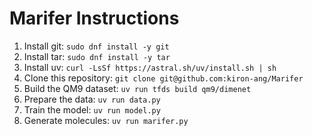 # Marifer Instructions
1. Install git: ``sudo dnf install -y git``
2. Install tar: ``sudo dnf install -y tar``
3. Install uv: ``curl -LsSf https://astral.sh/uv/install.sh | sh``
4. Clone this repository: ``git clone git@github.com:kiron-ang/Marifer``
5. Build the QM9 dataset: ``uv run tfds build qm9/dimenet``
6. Prepare the data: ``uv run data.py``
7. Train the model: ``uv run model.py``
8. Generate molecules: ``uv run marifer.py``